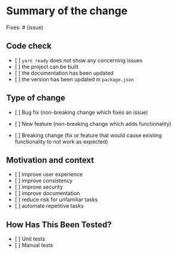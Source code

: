 # Summary of the change

Fixes: # (issue)

## Code check

-   \[ ] `yarn ready` does not show any concerning issues
-   \[ ] the project can be built
-   \[ ] the documentation has been updated
-   \[ ] the version has been updated in `package.json`

## Type of change

-   \[ ] Bug fix (non-breaking change which fixes an issue)

-   \[ ] New feature (non-breaking change which adds functionality)

-   \[ ] Breaking change (fix or feature that would cause existing
    functionality to not work as expected)

## Motivation and context

-   \[ ] improve user experience
-   \[ ] improve consistency
-   \[ ] improve security
-   \[ ] improve documentation
-   \[ ] reduce risk for unfamiliar tasks
-   \[ ] automate repetitive tasks

## How Has This Been Tested?

-   \[ ] Unit tests
-   \[ ] Manual tests
